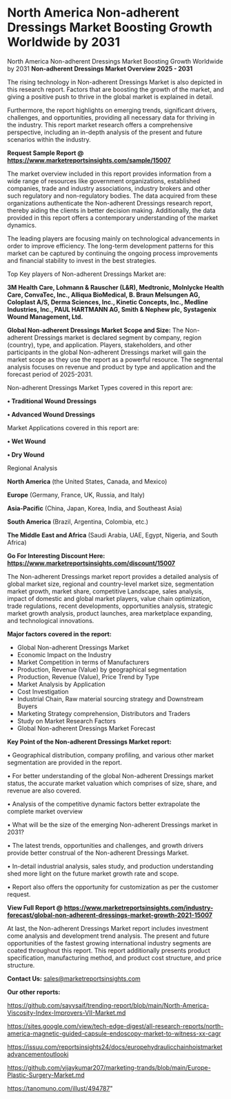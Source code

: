 # North America Non-adherent Dressings Market Boosting Growth Worldwide by 2031
 North America Non-adherent Dressings Market Boosting Growth Worldwide by 2031
<Strong> Non-adherent Dressings Market Overview 2025 - 2031</strong>

The rising technology in Non-adherent Dressings Market is also depicted in this research report. Factors that are boosting the growth of the market, and giving a positive push to thrive in the global market is explained in detail.

Furthermore, the report highlights on emerging trends, significant drivers, challenges, and opportunities, providing all necessary data for thriving in the industry. This report market research offers a comprehensive perspective, including an in-depth analysis of the present and future scenarios within the industry.

<strong>Request Sample Report @ <a href=https://www.marketreportsinsights.com/sample/15007>https://www.marketreportsinsights.com/sample/15007</a></strong>

The market overview included in this report provides information from a wide range of resources like government organizations, established companies, trade and industry associations, industry brokers and other such regulatory and non-regulatory bodies. The data acquired from these organizations authenticate the Non-adherent Dressings research report, thereby aiding the clients in better decision making. Additionally, the data provided in this report offers a contemporary understanding of the market dynamics.

The leading players are focusing mainly on technological advancements in order to improve efficiency. The long-term development patterns for this market can be captured by continuing the ongoing process improvements and financial stability to invest in the best strategies.

Top Key players of Non-adherent Dressings Market are:

<strong>3M Health Care, Lohmann & Rauscher (L&R), Medtronic, Molnlycke Health Care, ConvaTec, Inc., Alliqua BioMedical, B. Braun Melsungen AG, Coloplast A/S, Derma Sciences, Inc., Kinetic Concepts, Inc., Medline Industries, Inc., PAUL HARTMANN AG, Smith & Nephew plc, Systagenix Wound Management, Ltd.</strong>

<strong><b>Global Non-adherent Dressings Market Scope and Size:</b></strong>
The Non-adherent Dressings market is declared segment by company, region (country), type, and application. Players, stakeholders, and other participants in the global Non-adherent Dressings market will gain the market scope as they use the report as a powerful resource. The segmental analysis focuses on revenue and product by type and application and the forecast period of 2025-2031.

Non-adherent Dressings Market Types covered in this report are:

<strong>• Traditional Wound Dressings

• Advanced Wound Dressings</strong>

Market Applications covered in this report are:

<strong>• Wet Wound

• Dry Wound</strong> 

Regional Analysis

<strong>North America</strong> (the United States, Canada, and Mexico)

<strong>Europe</strong> (Germany, France, UK, Russia, and Italy)

<strong>Asia-Pacific</strong> (China, Japan, Korea, India, and Southeast Asia)

<strong>South America</strong> (Brazil, Argentina, Colombia, etc.)

<strong>The Middle East and Africa</strong> (Saudi Arabia, UAE, Egypt, Nigeria, and South Africa)

<strong>Go For Interesting Discount Here: <a href=https://www.marketreportsinsights.com/discount/15007>https://www.marketreportsinsights.com/discount/15007</a></strong>

The Non-adherent Dressings market report provides a detailed analysis of global market size, regional and country-level market size, segmentation market growth, market share, competitive Landscape, sales analysis, impact of domestic and global market players, value chain optimization, trade regulations, recent developments, opportunities analysis, strategic market growth analysis, product launches, area marketplace expanding, and technological innovations.

<strong><b>Major factors covered in the report:</b></strong>
<ul>
  <li>Global Non-adherent Dressings Market </li>
  <li>Economic Impact on the Industry</li>
  <li>Market Competition in terms of Manufacturers</li>
  <li>Production, Revenue (Value) by geographical segmentation</li>
  <li>Production, Revenue (Value), Price Trend by Type</li>
  <li>Market Analysis by Application</li>
  <li>Cost Investigation</li>
  <li>Industrial Chain, Raw material sourcing strategy and Downstream Buyers</li>
  <li>Marketing Strategy comprehension, Distributors and Traders</li>
  <li>Study on Market Research Factors</li>
  <li>Global Non-adherent Dressings Market Forecast</li>
</ul>

<strong><b>Key Point of the Non-adherent Dressings Market report:</b></strong>

• Geographical distribution, company profiling, and various other market segmentation are provided in the report.

• For better understanding of the global Non-adherent Dressings market status, the accurate market valuation which comprises of size, share, and revenue are also covered.

• Analysis of the competitive dynamic factors better extrapolate the complete market overview

• What will be the size of the emerging Non-adherent Dressings market in 2031?

• The latest trends, opportunities and challenges, and growth drivers provide better construal of the Non-adherent Dressings Market.

• In-detail industrial analysis, sales study, and production understanding shed more light on the future market growth rate and scope.

• Report also offers the opportunity for customization as per the customer request.

<strong><b>View Full Report @ <a href=https://www.marketreportsinsights.com/industry-forecast/global-non-adherent-dressings-market-growth-2021-15007>https://www.marketreportsinsights.com/industry-forecast/global-non-adherent-dressings-market-growth-2021-15007</a></b></strong>


At last, the Non-adherent Dressings Market report includes investment come analysis and development trend analysis. The present and future opportunities of the fastest growing international industry segments are coated throughout this report. This report additionally presents product specification, manufacturing method, and product cost structure, and price structure.

<strong>Contact Us:</strong>
sales@marketreportsinsights.com

<strong>Our other reports:</strong>

<a href=https://github.com/sayysaif/trending-report/blob/main/North-America-Viscosity-Index-Improvers-VII-Market.md>https://github.com/sayysaif/trending-report/blob/main/North-America-Viscosity-Index-Improvers-VII-Market.md</a>

<a href=https://sites.google.com/view/tech-edge-digest/all-research-reports/north-america-magnetic-guided-capsule-endoscopy-market-to-witness-xx-cagr>https://sites.google.com/view/tech-edge-digest/all-research-reports/north-america-magnetic-guided-capsule-endoscopy-market-to-witness-xx-cagr</a>

<a href=https://issuu.com/reportsinsights24/docs/europehydraulicchainhoistmarketadvancementoutlooki>https://issuu.com/reportsinsights24/docs/europehydraulicchainhoistmarketadvancementoutlooki</a>

<a href=https://github.com/vijaykumar207/marketing-trands/blob/main/Europe-Plastic-Surgery-Market.md>https://github.com/vijaykumar207/marketing-trands/blob/main/Europe-Plastic-Surgery-Market.md</a>

<a href=https://tanomuno.com/illust/494787>https://tanomuno.com/illust/494787</a>"
